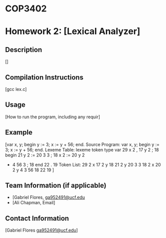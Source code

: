 # COP3402
# Homework 2: [Lexical Analyzer]

## Description
[]

## Compilation Instructions
[gcc lex.c]

## Usage
[How to run the program, including any requir]

## Example
[var x, y;
begin
y := 3;
x := y + 56;
end.
Source Program:
var x, y;
begin
y := 3;
x := y + 56;
end.
Lexeme Table:
lexeme token type
var 29
x 2
, 17
y 2
; 18
begin 21
y 2
:= 20
3 3
; 18
x 2
:= 20
y 2
+ 4
56 3
; 18
end 22
. 19
Token List:
29 2 x 17 2 y 18 21 2 y 20 3 3 18 2 x 20 2 y 4 3 56 18 22 19
]

## Team Information (if applicable)
- [Gabriel Flores, ga952491@ucf.edu
- [Ali Chapman, Email]

## Contact Information
[Gabriel Flores ga952491@ucf.edu]
